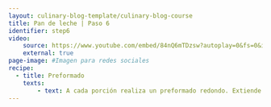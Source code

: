```yaml
---
layout: culinary-blog-template/culinary-blog-course
title: Pan de leche | Paso 6
identifier: step6
video: 
    source: https://www.youtube.com/embed/84nQ6mTDzsw?autoplay=0&fs=0&iv_load_policy=3&showinfo=0&rel=0&cc_load_policy=0&start=0&end=0&origin=https://youtubeembedcode.com
    external: true
page-image: #Imagen para redes sociales
recipe:
  - title: Preformado
    texts:
        - text: A cada porción realiza un ​preformado redondo.​ Extiende la porción con el lado liso por debajo y desgasifica con la palma de la mano, realiza pliegues desde los bordes al centro para formar una bola de nuevo. Voltea la bola (el lado liso por arriba), ​bolea​ un poco sin generar mucha tensión y tápalas con una bolsa plástica.
---
```

